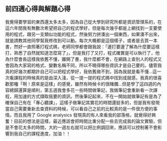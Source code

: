 ## 前四週心得與解題心得

我覺得要學習的東西還太多太多，因為自己從大學到研究所都是資訊管理系的，在這六年間我有無數次希望把自己的程式學好，但是每次幾乎都是上網找到一支要使用的程式，跟另一支類似功能的程式，然後努力拼湊出一個東西，如果湊不出來，就是請教其他同學幫我修改到可以動。每次大概都是這個樣子，或者是去買一本書，然好一直照著打程式碼，老師同學都會跟我說：「邊打要邊了解為什麼要這樣打，熟悉了自然就知道怎麼寫了」，但是我打了又打，程式確實是可以執行了，他為什麼會長這樣我依舊不懂，離開了書，我什麼都不會，在網路上查別人的程式又會因為大家寫的格式、變數名稱不同，所以不曉得哪些資訊才是自己要的。儘管我真的好幾次都期許自己可以把程式學好，我依舊做不到，因為我就是看不懂...這一次看課程的時候真的是由深入淺，從一提一提的程式碼中找到成就感，我真的很喜歡那種「啊！原來是這樣」的感覺，雖然有時候卡的很賭爛...但是學了這四週的內容總歸還算是順利，第五週我會多花一些時間做筆記，我做筆記會重新看一次課程，用加速的方式擷取我要的資訊，然後筆記起來，不在一開始就做筆記有是為了確保自己有在「專心聽課」，這樣子做筆記其實花的時間還挺多的，但是我有發現當自己需要重新去查資料的時候，可以看自己之前的比較真的是一件很方便的事情。而且我用了 Google analysics 發現真的有人來看我的部落格，就覺得好興奮！目前的想法是這樣，最近應該會把時間比重分配一些去完成我的論文實驗，但是不會花太多的時間，大約一週左右就可以把比例調回來，應該可以控制著不會影響到我自己的課程進度，加油！！